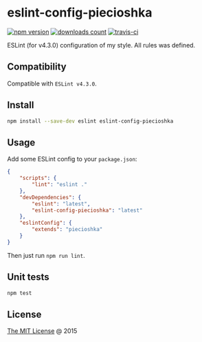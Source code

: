 # eslint-config-piecioshka

[![npm version](https://badge.fury.io/js/eslint-config-piecioshka.svg)](https://badge.fury.io/js/eslint-config-piecioshka)
[![downloads count](https://img.shields.io/npm/dt/eslint-config-piecioshka.svg)](https://www.npmjs.com/package/eslint-config-piecioshka)
[![travis-ci](https://api.travis-ci.com/piecioshka/INSERT_NAME.svg?branch=master)](https://app.travis-ci.com/github/piecioshka/INSERT_NAME)

ESLint (for v4.3.0) configuration of my style. All rules was defined.

## Compatibility

Compatible with `ESLint v4.3.0`.

## Install

```bash
npm install --save-dev eslint eslint-config-piecioshka
```

## Usage

Add some ESLint config to your `package.json`:

```json
{
    "scripts": {
        "lint": "eslint ."
    },
    "devDependencies": {
        "eslint": "latest",
        "eslint-config-piecioshka": "latest"
    },
    "eslintConfig": {
        "extends": "piecioshka"
    }
}
```

Then just run `npm run lint`.

## Unit tests

```bash
npm test
```

## License

[The MIT License](http://piecioshka.mit-license.org) @ 2015
